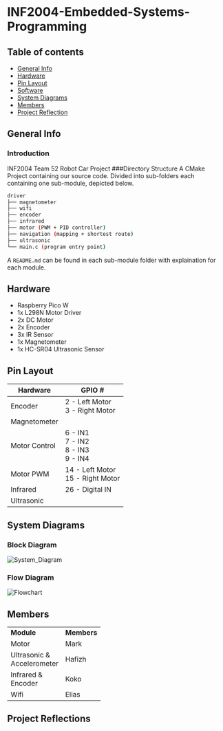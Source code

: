 # INF2004-Embedded-Systems-Programming

## Table of contents
* [General Info](#general-info)
* [Hardware](#hardware)
* [Pin Layout](#pin-layout)
* [Software](#software)
* [System Diagrams](#system-diagrams)
* [Members](#members)
* [Project Reflection](#project-reflection)

## General Info
### Introduction
INF2004 Team 52 Robot Car Project
###Directory Structure
A CMake Project containing our source code. Divided into sub-folders each containing one sub-module, depicted below.
```bash
driver 
├── magnetometer
├── wifi
├── encoder
├── infrared
├── motor (PWM + PID controller)
├── navigation (mapping + shortest route)
├── ultrasonic
└── main.c (program entry point)
```

A `README.md` can be found in each sub-module folder with explaination for each module. 

## Hardware
- Raspberry Pico W
- 1x L298N Motor Driver
- 2x DC Motor
- 2x Encoder
- 3x IR Sensor
- 1x Magnetometer
- 1x HC-SR04 Ultrasonic Sensor

## Pin Layout
| Hardware | GPIO # |
|---|---|
| Encoder | 2 - Left Motor <br/> 3 - Right Motor |
| Magnetometer | |
| Motor Control | 6 - IN1 <br/> 7 - IN2 <br/> 8 - IN3 <br/> 9 - IN4|
| Motor PWM | 14 - Left Motor <br/> 15 - Right Motor |
| Infrared | 26 - Digital IN |
| Ultrasonic| |

## System Diagrams
### Block Diagram
![System_Diagram](https://github.com/MarkPengJZ/INF2004-Embedded-Systems-Programming/assets/54793197/4858f5d6-7340-4589-ac80-599052760d2f)
### Flow Diagram
![Flowchart](https://github.com/MarkPengJZ/INF2004_T52/assets/54793197/6cec5ece-30dd-4906-b776-99564465e420)


## Members

<table>
  <tr>
    <td><strong>Module</strong></td>
    <td><strong>Members</strong></td>
  </tr>
  <tr>
    <td>Motor</td>
    <td>
    Mark
    </td>
  </tr>
  <tr>
    <td>Ultrasonic &<br/>Accelerometer</td>
    <td>
      Hafizh
    </td>
  </tr>
  <tr>
    <td>Infrared &<br/>Encoder</td>
    <td>
      Koko
    </td>
  </tr>
  <tr>
    <td>Wifi</td>
    <td>
    Elias
    </td>
  </tr>
</table>

## Project Reflections
